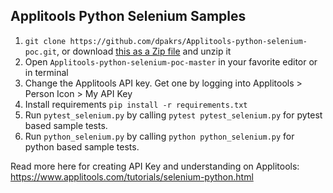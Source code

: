 ## Applitools Python Selenium Samples
1. `git clone https://github.com/dpakrs/Applitools-python-selenium-poc.git`, or download [this as a Zip file](https://github.com/dpakrs/Applitools-python-selenium-poc/archive/master.zip) and unzip it
2. Open `Applitools-python-selenium-poc-master` in your favorite editor or in terminal
3. Change the Applitools API key. Get one by logging into Applitools > Person Icon > My API Key
4. Install requirements `pip install -r requirements.txt`
5. Run `pytest_selenium.py` by calling `pytest pytest_selenium.py` for pytest based sample tests.
6. Run `python_selenium.py` by calling `python python_selenium.py` for python based sample tests.


Read more here for creating API Key and understanding on Applitools: https://www.applitools.com/tutorials/selenium-python.html
